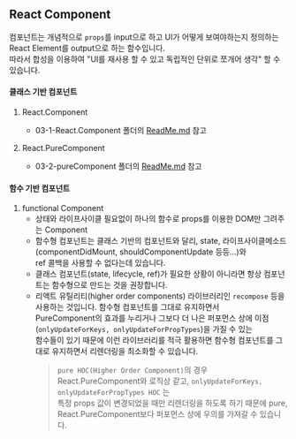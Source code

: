 ## React Component  
컴포넌트는 개념적으로 `props`를 input으로 하고 UI가 어떻게 보여야하는지 정의하는 React Element를 output으로 하는 함수입니다.  
따라서 합성을 이용하여 "UI를 재사용 할 수 있고 독립적인 단위로 쪼개어 생각" 할 수 있습니다.

#### 클래스 기반 컴포넌트

1. React.Component  
    - 03-1-React.Component 폴더의 [ReadMe.md](../03-1-React.Component/ReadMe.md) 참고

2. React.PureComponent
    - 03-2-pureComponent 폴더의 [ReadMe.md](../03-2-pureComponent/ReadMe.md) 참고


#### 함수 기반 컴포넌트

1. functional Component
    - 상태와 라이프사이클 필요없이 하나의 함수로 props를 이용한 DOM만 그려주는 Component
    - 함수형 컴포넌트는 클래스 기반의 컴포넌트와 달리, state, 라이프사이클메소드(componentDidMount, shouldComponentUpdate 등등...)와  
        ref 콜백을 사용할 수 없다는데 있습니다.  
    - 클래스 컴포넌트(state, lifecycle, ref)가 필요한 상황이 아니라면 항상 컴포넌트는 함수형으로 만드는 것을 권장합니다.  
    - 리액트 유틸리티(higher order components) 라이브러리인 `recompose` 등을 사용하는 것입니다.  함수형 컴포넌트를 그대로 유지하면서  
        PureComponent의 효과를 누리거나 그보다 더 나은 퍼포먼스 상에 이점(`onlyUpdateForKeys, onlyUpdateForPropTypes`)을 가질 수 있는  
        함수들이 있기 때문에 이런 라이브러리를 적극 활용하면 함수형 컴포넌트를 그대로 유지하면서 리렌더링을 최소화할 수 있습니다. 
        > `pure HOC(Higher Order Component)`의 경우 React.PureComponent와 로직상 같고, `onlyUpdateForKeys, onlyUpdateForPropTypes HOC` 는  
            특정 props 값이 변경되었을 때만 리렌더링을 하도록 하기 때문에 pure, React.PureComponent보다 퍼포먼스 상에 우의를 가져갈 수 있습니다.


